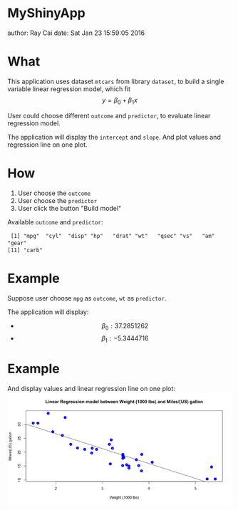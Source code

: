 MyShinyApp
========================================================
author: Ray Cai
date: Sat Jan 23 15:59:05 2016

What
========================================================

This application uses dataset `mtcars` from library `dataset`, to build a single variable linear regression model, which fit $$y=\beta_0+\beta_1x$$

User could choose different `outcome` and `predictor`, to evaluate linear regression model.

The application will display the `intercept` and `slope`. And plot values and regression line on one plot.

How
========================================================

1. User choose the `outcome`
2. User choose the `predictor`
3. User click the button "Build model"

Available `outcome` and `predictor`:

```
 [1] "mpg"  "cyl"  "disp" "hp"   "drat" "wt"   "qsec" "vs"   "am"   "gear"
[11] "carb"
```

Example
========================================================
Suppose user choose `mpg` as `outcome`, `wt` as `predictor`. 

The application will display:
- $$\beta_0: 37.2851262$$
- $$\beta_1: -5.3444716$$



Example
========================================================
And display values and linear regression line on one plot:
![plot of chunk unnamed-chunk-3](MyShinyApp-figure/unnamed-chunk-3-1.png) 
